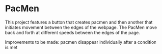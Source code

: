 # PacMen
This project features a button that creates pacmen and then another that initiates movement between the edges of the webpage.
The PacMen move back and forth at different speeds between the edges of the page.

Improvements to be made:
pacmen disappear individually after a condition is met 
